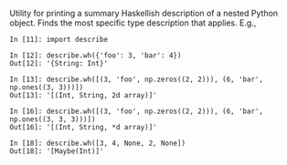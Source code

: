 Utility for printing a summary Haskellish description of a nested Python object.  Finds the most specific type description that applies.  E.g., 

```
In [11]: import describe

In [12]: describe.wh({'foo': 3, 'bar': 4})
Out[12]: '{String: Int}'

In [13]: describe.wh([(3, 'foo', np.zeros((2, 2))), (6, 'bar', np.ones((3, 3)))])
Out[13]: '[(Int, String, 2d array)]'

In [16]: describe.wh([(3, 'foo', np.zeros((2, 2))), (6, 'bar', np.ones((3, 3, 3)))])
Out[16]: '[(Int, String, *d array)]'

In [18]: describe.wh([3, 4, None, 2, None])
Out[18]: '[Maybe(Int)]'

```